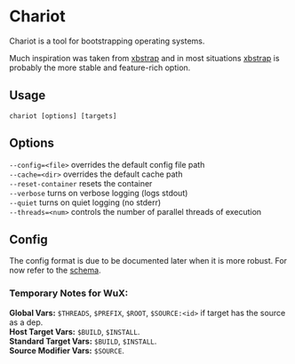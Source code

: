 # Chariot
Chariot is a tool for bootstrapping operating systems.  
  
Much inspiration was taken from [xbstrap](https://github.com/managarm/xbstrap) and in most situations [xbstrap](https://github.com/managarm/xbstrap) is probably the more stable and feature-rich option.

## Usage
`chariot [options] [targets]`

## Options
`--config=<file>` overrides the default config file path  
`--cache=<dir>` overrides the default cache path  
`--reset-container` resets the container  
`--verbose` turns on verbose logging (logs stdout)  
`--quiet` turns on quiet logging (no stderr)  
`--threads=<num>` controls the number of parallel threads of execution  

## Config
The config format is due to be documented later when it is more robust. For now refer to the [schema](./chariot-schema.json).

### Temporary Notes for WuX:
**Global Vars:** `$THREADS`, `$PREFIX`, `$ROOT`, `$SOURCE:<id>` if target has the source as a dep.  
**Host Target Vars:** `$BUILD`, `$INSTALL`.  
**Standard Target Vars:** `$BUILD`, `$INSTALL`.  
**Source Modifier Vars:** `$SOURCE`.